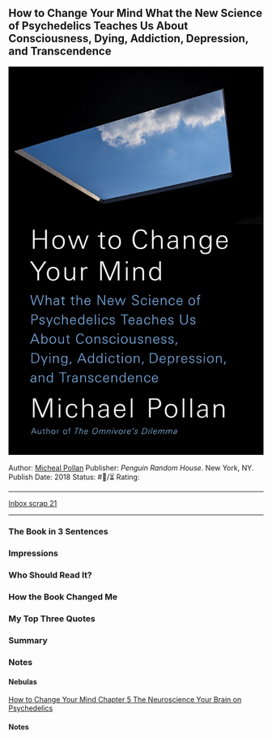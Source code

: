 ## How to Change Your Mind What the New Science of Psychedelics Teaches Us About Consciousness, Dying, Addiction, Depression, and Transcendence

[ ![150](DDD86D69-0397-475E-813A-2BF605660FF3.jpeg) ](https://www.amazon.com/gp/aw/d/B076GPJXWZ/ref=tmm_kin_swatch_0?ie=UTF8&qid=1660413859&sr=8-2)

Author: [Micheal Pollan]()
Publisher: *Penguin Random House*. New York, NY.
Publish Date: 2018
Status: #💫/⏳ 
Rating:

---

[Inbox scrap 21](Inbox%20scrap%2021.md)

---

### The Book in 3 Sentences

### Impressions

### Who Should Read It?

### How the Book Changed Me

### My Top Three Quotes

### Summary

### Notes

#### Nebulas

[How to Change Your Mind Chapter 5 The Neuroscience Your Brain on Psychedelics](How%20to%20Change%20Your%20Mind%20Chapter%205%20The%20Neuroscience%20Your%20Brain%20on%20Psychedelics.md)

#### Notes
